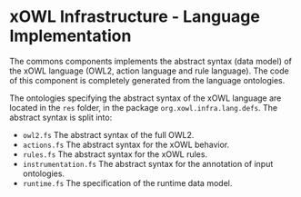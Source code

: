 # xOWL Infrastructure - Language Implementation #

The commons components implements the abstract syntax (data model) of the xOWL language (OWL2, action language and rule language).
The code of this component is completely generated from the language ontologies.

The ontologies specifying the abstract syntax of the xOWL language are located in the `res` folder, in the package `org.xowl.infra.lang.defs`.
The abstract syntax is split into:

* `owl2.fs` The abstract syntax of the full OWL2.
* `actions.fs` The abstract syntax for the xOWL behavior.
* `rules.fs` The abstract syntax for the xOWL rules.
* `instrumentation.fs` The abstract syntax for the annotation of input ontologies.
* `runtime.fs` The specification of the runtime data model.